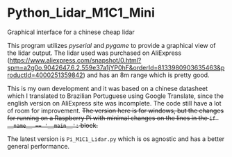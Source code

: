 # Python_Lidar_M1C1_Mini
Graphical interface for a chinese cheap lidar


This program utilizes *pyserial* and *pygame* to provide a graphical view of the lidar output. The lidar used was purchased on AliExpress (https://www.aliexpress.com/snapshot/0.html?spm=a2g0o.9042647.6.2.559e37a1jYP0hF&orderId=8133980903635463&productId=4000251359842) and has an 8m range which is pretty good. 

This is my own development and it was based on a chinese datasheet which I translated to Brazilian Portuguese using Google Translate, since the english version on AliExpress site was incomplete. The code still have a lot of room for improvement. ~~The version here is for windows, but the changes for running on a Raspberry Pi with minimal changes on the  lines in the `if __name__ == '__main__':` block.~~

The latest version is ```Pi_M1C1_Lidar.py``` which is os agnostic and has a better general performance.
